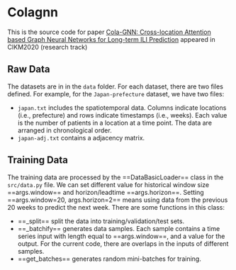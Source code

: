 # Colagnn

This is the source code for paper [Cola-GNN: Cross-location Attention based Graph Neural Networks for Long-term ILI Prediction](https://yue-ning.github.io/docs/CIKM20-colagnn.pdf) appeared in CIKM2020 (research track)


## Raw Data
The datasets are in in the `data` folder. For each dataset, there are two files defined. For example, for the `Japan-prefecture` dataset, we have two files:
- `japan.txt` includes the spatiotemporal data. Columns indicate locations (i.e., prefecture) and rows indicate timestamps (i.e., weeks). Each value is the number of patients in a location at a time point. The data are arranged in chronological order.
- `japan-adj.txt` contains a adjacency matrix.


## Training Data
The training data are processed by the ==DataBasicLoader==
class in the `src/data.py` file. We can set different value for historical window size ==args.window== and horizon/leadtime ==args.horizon==. Setting ==args.window=20, args.horizon=2== means using data from the previous 20 weeks to predict the next week. There are some functions in this class:
- ==_split== split the data into training/validation/test sets.
- ==_batchify== generates data samples. Each sample contains a time series input with length equal to ==args.window==, and a value for the output. For the current code, there are overlaps in the inputs of different samples.
- ==get_batches== generates random mini-batches for training.
